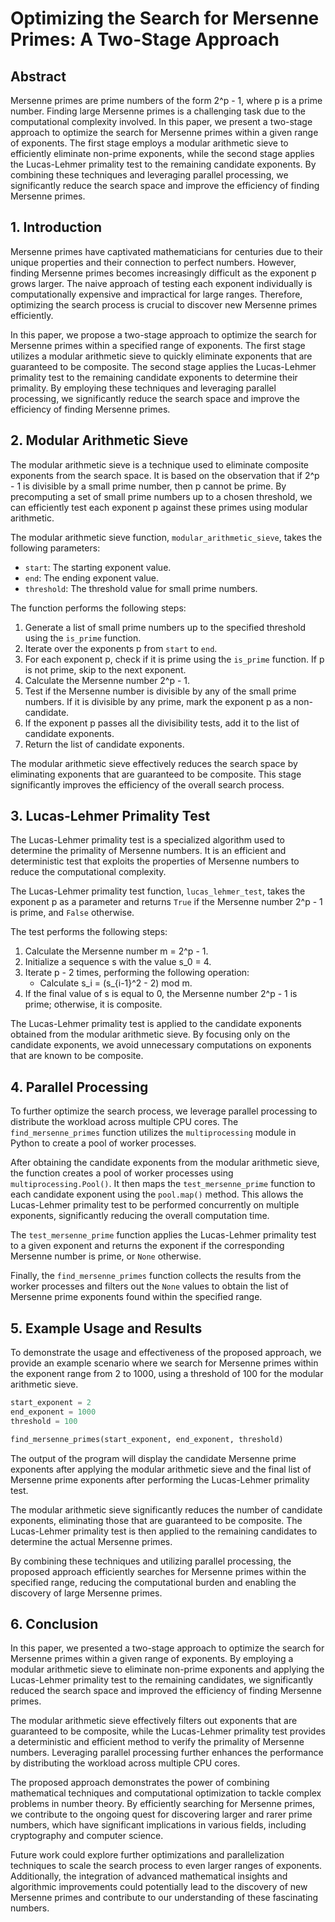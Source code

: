 # Optimizing the Search for Mersenne Primes: A Two-Stage Approach

## Abstract
Mersenne primes are prime numbers of the form 2^p - 1, where p is a prime number. Finding large Mersenne primes is a challenging task due to the computational complexity involved. In this paper, we present a two-stage approach to optimize the search for Mersenne primes within a given range of exponents. The first stage employs a modular arithmetic sieve to efficiently eliminate non-prime exponents, while the second stage applies the Lucas-Lehmer primality test to the remaining candidate exponents. By combining these techniques and leveraging parallel processing, we significantly reduce the search space and improve the efficiency of finding Mersenne primes.

## 1. Introduction
Mersenne primes have captivated mathematicians for centuries due to their unique properties and their connection to perfect numbers. However, finding Mersenne primes becomes increasingly difficult as the exponent p grows larger. The naive approach of testing each exponent individually is computationally expensive and impractical for large ranges. Therefore, optimizing the search process is crucial to discover new Mersenne primes efficiently.

In this paper, we propose a two-stage approach to optimize the search for Mersenne primes within a specified range of exponents. The first stage utilizes a modular arithmetic sieve to quickly eliminate exponents that are guaranteed to be composite. The second stage applies the Lucas-Lehmer primality test to the remaining candidate exponents to determine their primality. By employing these techniques and leveraging parallel processing, we significantly reduce the search space and improve the efficiency of finding Mersenne primes.

## 2. Modular Arithmetic Sieve
The modular arithmetic sieve is a technique used to eliminate composite exponents from the search space. It is based on the observation that if 2^p - 1 is divisible by a small prime number, then p cannot be prime. By precomputing a set of small prime numbers up to a chosen threshold, we can efficiently test each exponent p against these primes using modular arithmetic.

The modular arithmetic sieve function, `modular_arithmetic_sieve`, takes the following parameters:
- `start`: The starting exponent value.
- `end`: The ending exponent value.
- `threshold`: The threshold value for small prime numbers.

The function performs the following steps:
1. Generate a list of small prime numbers up to the specified threshold using the `is_prime` function.
2. Iterate over the exponents p from `start` to `end`.
3. For each exponent p, check if it is prime using the `is_prime` function. If p is not prime, skip to the next exponent.
4. Calculate the Mersenne number 2^p - 1.
5. Test if the Mersenne number is divisible by any of the small prime numbers. If it is divisible by any prime, mark the exponent p as a non-candidate.
6. If the exponent p passes all the divisibility tests, add it to the list of candidate exponents.
7. Return the list of candidate exponents.

The modular arithmetic sieve effectively reduces the search space by eliminating exponents that are guaranteed to be composite. This stage significantly improves the efficiency of the overall search process.

## 3. Lucas-Lehmer Primality Test
The Lucas-Lehmer primality test is a specialized algorithm used to determine the primality of Mersenne numbers. It is an efficient and deterministic test that exploits the properties of Mersenne numbers to reduce the computational complexity.

The Lucas-Lehmer primality test function, `lucas_lehmer_test`, takes the exponent p as a parameter and returns `True` if the Mersenne number 2^p - 1 is prime, and `False` otherwise.

The test performs the following steps:
1. Calculate the Mersenne number m = 2^p - 1.
2. Initialize a sequence s with the value s_0 = 4.
3. Iterate p - 2 times, performing the following operation:
   - Calculate s_i = (s_{i-1}^2 - 2) mod m.
4. If the final value of s is equal to 0, the Mersenne number 2^p - 1 is prime; otherwise, it is composite.

The Lucas-Lehmer primality test is applied to the candidate exponents obtained from the modular arithmetic sieve. By focusing only on the candidate exponents, we avoid unnecessary computations on exponents that are known to be composite.

## 4. Parallel Processing
To further optimize the search process, we leverage parallel processing to distribute the workload across multiple CPU cores. The `find_mersenne_primes` function utilizes the `multiprocessing` module in Python to create a pool of worker processes.

After obtaining the candidate exponents from the modular arithmetic sieve, the function creates a pool of worker processes using `multiprocessing.Pool()`. It then maps the `test_mersenne_prime` function to each candidate exponent using the `pool.map()` method. This allows the Lucas-Lehmer primality test to be performed concurrently on multiple exponents, significantly reducing the overall computation time.

The `test_mersenne_prime` function applies the Lucas-Lehmer primality test to a given exponent and returns the exponent if the corresponding Mersenne number is prime, or `None` otherwise.

Finally, the `find_mersenne_primes` function collects the results from the worker processes and filters out the `None` values to obtain the list of Mersenne prime exponents found within the specified range.

## 5. Example Usage and Results
To demonstrate the usage and effectiveness of the proposed approach, we provide an example scenario where we search for Mersenne primes within the exponent range from 2 to 1000, using a threshold of 100 for the modular arithmetic sieve.

```python
start_exponent = 2
end_exponent = 1000
threshold = 100

find_mersenne_primes(start_exponent, end_exponent, threshold)
```

The output of the program will display the candidate Mersenne prime exponents after applying the modular arithmetic sieve and the final list of Mersenne prime exponents after performing the Lucas-Lehmer primality test.

The modular arithmetic sieve significantly reduces the number of candidate exponents, eliminating those that are guaranteed to be composite. The Lucas-Lehmer primality test is then applied to the remaining candidates to determine the actual Mersenne primes.

By combining these techniques and utilizing parallel processing, the proposed approach efficiently searches for Mersenne primes within the specified range, reducing the computational burden and enabling the discovery of large Mersenne primes.

## 6. Conclusion
In this paper, we presented a two-stage approach to optimize the search for Mersenne primes within a given range of exponents. By employing a modular arithmetic sieve to eliminate non-prime exponents and applying the Lucas-Lehmer primality test to the remaining candidates, we significantly reduced the search space and improved the efficiency of finding Mersenne primes.

The modular arithmetic sieve effectively filters out exponents that are guaranteed to be composite, while the Lucas-Lehmer primality test provides a deterministic and efficient method to verify the primality of Mersenne numbers. Leveraging parallel processing further enhances the performance by distributing the workload across multiple CPU cores.

The proposed approach demonstrates the power of combining mathematical techniques and computational optimization to tackle complex problems in number theory. By efficiently searching for Mersenne primes, we contribute to the ongoing quest for discovering larger and rarer prime numbers, which have significant implications in various fields, including cryptography and computer science.

Future work could explore further optimizations and parallelization techniques to scale the search process to even larger ranges of exponents. Additionally, the integration of advanced mathematical insights and algorithmic improvements could potentially lead to the discovery of new Mersenne primes and contribute to our understanding of these fascinating numbers.
